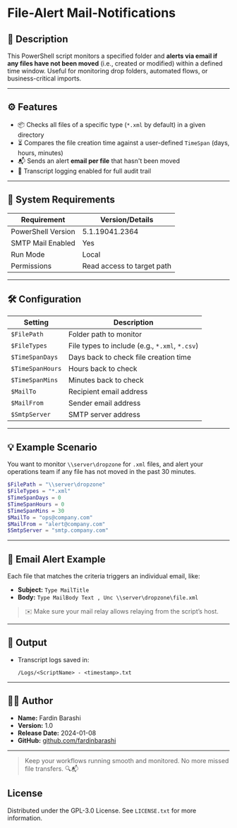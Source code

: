 # File-Alert Mail-Notifications
## 📄 Description

This PowerShell script monitors a specified folder and **alerts via email if any files have not been moved** (i.e., created or modified) within a defined time window. Useful for monitoring drop folders, automated flows, or business-critical imports.

---

## ⚙️ Features

- 📦 Checks all files of a specific type (`*.xml` by default) in a given directory
- ⏳ Compares the file creation time against a user-defined `TimeSpan` (days, hours, minutes)
- 📬 Sends an alert **email per file** that hasn't been moved
- 🧾 Transcript logging enabled for full audit trail

---

## 📌 System Requirements

| Requirement             | Version/Details            |
|--------------------------|----------------------------|
| PowerShell Version       | 5.1.19041.2364             |
| SMTP Mail Enabled        | Yes                        |
| Run Mode                 | Local                      |
| Permissions              | Read access to target path |

---

## 🛠️ Configuration

| Setting         | Description                                    |
|----------------|------------------------------------------------|
| `$FilePath`     | Folder path to monitor                         |
| `$FileTypes`    | File types to include (e.g., `*.xml`, `*.csv`) |
| `$TimeSpanDays` | Days back to check file creation time          |
| `$TimeSpanHours`| Hours back to check                            |
| `$TimeSpanMins` | Minutes back to check                          |
| `$MailTo`       | Recipient email address                        |
| `$MailFrom`     | Sender email address                           |
| `$SmtpServer`   | SMTP server address                            |

---

## 💡 Example Scenario

You want to monitor `\\server\dropzone` for `.xml` files, and alert your operations team if any file has not moved in the past 30 minutes.

```powershell
$FilePath = "\\server\dropzone"
$FileTypes = "*.xml"
$TimeSpanDays = 0
$TimeSpanHours = 0
$TimeSpanMins = 30
$MailTo = "ops@company.com"
$MailFrom = "alert@company.com"
$SmtpServer = "smtp.company.com"
```

---

## 📨 Email Alert Example

Each file that matches the criteria triggers an individual email, like:

- **Subject:** `Type MailTitle`
- **Body:** `Type MailBody Text , Unc \\server\dropzone\file.xml`

> ✉️ Make sure your mail relay allows relaying from the script’s host.

---

## 📂 Output

- Transcript logs saved in:
  ```
  /Logs/<ScriptName> - <timestamp>.txt
  ```

---

## 🧑‍💻 Author

- **Name:** Fardin Barashi  
- **Version:** 1.0  
- **Release Date:** 2024-01-08  
- **GitHub:** [github.com/fardinbarashi](https://github.com/fardinbarashi)

---

> Keep your workflows running smooth and monitored. No more missed file transfers. 🔍📬




<!-- LICENSE -->
## License
Distributed under the GPL-3.0 License. See `LICENSE.txt` for more information.





